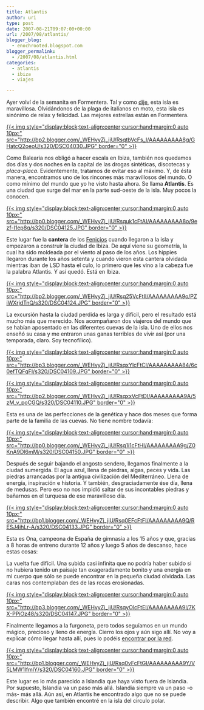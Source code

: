 ```yaml
---
title: Atlantis
author: uri
type: post
date: 2007-08-21T09:07:00+00:00
url: /2007/08/atlantis/
blogger_blog:
  - enochrooted.blogspot.com
blogger_permalink:
  - /2007/08/atlantis.html
categories:
  - atlantis
  - ibiza
  - viajes

---
```

Ayer volví de la semanita en Formentera. Tal y como [dije][1], esta isla es maravillosa. Olvidándonos de la plaga de italianos en moto, esta isla es sinónimo de relax y felicidad. Las mejores estrellas están en Formentera.

[{{< img style="display:block;text-align:center;cursor:hand;margin:0 auto 10px;" src="http://bp2.blogger.com/_WEHvyZj_jiU/RsqtbVcFs_I/AAAAAAAAA8g/GHatcQ2oeoU/s320/DSC04030.JPG" border="0" >}}][2]

Como Balearia nos obligó a hacer escala en Ibiza, también nos quedamos dos días y dos noches en la capital de las drogas sintéticas, discotecas y <span style="font-style:italic;">placa-placa</span>. Evidentemente, tratamos de evitar eso al máximo. Y, de ésta manera, encontramos uno de los rincones más maravillosos del mundo. O como mínimo del mundo que yo he visto hasta ahora. Se llama <span style="font-weight:bold;">Atlantis</span>. Es una ciudad que surge del mar en la parte sud-oeste de la isla. Muy pocos la conocen.

[{{< img style="display:block;text-align:center;cursor:hand;margin:0 auto 10px;" src="http://bp0.blogger.com/_WEHvyZj_jiU/Rsquk1cFtAI/AAAAAAAAA8o/9ezf-I1ep8g/s320/DSC04125.JPG" border="0" >}}][3]

Este lugar fue la <span style="font-weight:bold;">cantera</span> de los [Fenicios][4] cuando llegaron a la isla y empezaron a construir la ciudad de Ibiza. De aquí viene su geometría, la cual ha sido moldeada por el viento al paso de los años. Los hippies llegaron durante los años setenta y cuando vieron esta cantera olvidada mientras iban de LSD hasta el culo, lo primero que les vino a la cabeza fue la palabra Atlantis. Y así quedó. Está en Ibiza.

[{{< img style="display:block;text-align:center;cursor:hand;margin:0 auto 10px;" src="http://bp2.blogger.com/_WEHvyZj_jiU/Rsq25VcFtII/AAAAAAAAA9o/PZiWXrjdTnQ/s320/DSC04124.JPG" border="0" >}}][5]

La excursión hasta la ciudad perdida es larga y difícil, pero el resultado está mucho más que merecido. Nos acompañaron dos viajeros del mundo que se habían aposentado en las diferentes cuevas de la isla. Uno de ellos nos enseñó su casa y me entraron unas ganas terribles de vivir así (por una temporada, claro. Soy tecnofílico).

[{{< img style="display:block;text-align:center;cursor:hand;margin:0 auto 10px;" src="http://bp3.blogger.com/_WEHvyZj_jiU/RsqxYlcFtCI/AAAAAAAAA84/6c0efTQFqFI/s320/DSC04109.JPG" border="0" >}}][6]

[{{< img style="display:block;text-align:center;cursor:hand;margin:0 auto 10px;" src="http://bp2.blogger.com/_WEHvyZj_jiU/RsqxxVcFtDI/AAAAAAAAA9A/5zM_v_poCGQ/s320/DSC04110.JPG" border="0" >}}][7]

Esta es una de las perfecciones de la genética y hace dos meses que forma parte de la familia de las cuevas. No tiene nombre todavía:

[{{< img style="display:block;text-align:center;cursor:hand;margin:0 auto 10px;" src="http://bp0.blogger.com/_WEHvyZj_jiU/Rsq1i1cFtHI/AAAAAAAAA9g/Z0KnA9Dl6mM/s320/DSC04150.JPG" border="0" >}}][8]

Después de seguir bajando el angosto sendero, llegamos finalmente a la ciudad sumergida. El agua azul, llena de piedras, algas, peces y vida. Las piedras arrancadas por la antigua civilización del Mediterráneo. Llena de energía, inspiración e historia. Y también, desgraciadamente ése día, llena de medusas. Pero eso no nos impidió saltar de sus incontables piedras y bañarnos en el turquesa de ese maravilloso día.

[{{< img style="display:block;text-align:center;cursor:hand;margin:0 auto 10px;" src="http://bp1.blogger.com/_WEHvyZj_jiU/Rsq0EFcFtFI/AAAAAAAAA9Q/RESJ4ihLr-A/s320/DSC04133.JPG" border="0" >}}][9]

Esta es Ona, campeona de España de gimnasia a los 15 años y que, gracias a 8 horas de entreno durante 12 años y luego 5 años de descanso, hace estas cosas:

La vuelta fue difícil. Una subida casi infinita que no podría haber subido si no hubiera tenido un paisaje tan exageradamente bonito y una energía en mi cuerpo que sólo se puede encontrar en la pequeña ciudad olvidada. Las caras nos contemplaban des de las rocas erosionadas.

[{{< img style="display:block;text-align:center;cursor:hand;margin:0 auto 10px;" src="http://bp3.blogger.com/_WEHvyZj_jiU/RsqyOlcFtEI/AAAAAAAAA9I/7KX-PPiOz48/s320/DSC04147.JPG" border="0" >}}][10]

Finalmente llegamos a la furgoneta, pero todos seguíamos en un mundo mágico, precioso y lleno de energía. Cierro los ojos y aún sigo allí. No voy a explicar cómo llegar hasta allí, pues lo podéis [encontrar por la red][11].

[{{< img style="display:block;text-align:center;cursor:hand;margin:0 auto 10px;" src="http://bp1.blogger.com/_WEHvyZj_jiU/Rsq0vFcFtGI/AAAAAAAAA9Y/V5LMW1lfmlY/s320/DSC04160.JPG" border="0" >}}][12]

Este lugar es lo más parecido a Islandia que haya visto fuera de Islandia. Por supuesto, Islandia va un paso más allá. Islandia siempre va un paso -o más- más allá. Aún así, en Atlantis he encontrado algo que no se puede describir. Algo que también encontré en la isla del circulo polar.

 [1]: http://enochrooted.blogspot.com/2007/08/vacaciones.html
 [2]: http://bp2.blogger.com/_WEHvyZj_jiU/RsqtbVcFs_I/AAAAAAAAA8g/GHatcQ2oeoU/s1600-h/DSC04030.JPG
 [3]: http://bp0.blogger.com/_WEHvyZj_jiU/Rsquk1cFtAI/AAAAAAAAA8o/9ezf-I1ep8g/s1600-h/DSC04125.JPG
 [4]: http://es.wikipedia.org/wiki/Fenicios
 [5]: http://bp2.blogger.com/_WEHvyZj_jiU/Rsq25VcFtII/AAAAAAAAA9o/PZiWXrjdTnQ/s1600-h/DSC04124.JPG
 [6]: http://bp3.blogger.com/_WEHvyZj_jiU/RsqxYlcFtCI/AAAAAAAAA84/6c0efTQFqFI/s1600-h/DSC04109.JPG
 [7]: http://bp2.blogger.com/_WEHvyZj_jiU/RsqxxVcFtDI/AAAAAAAAA9A/5zM_v_poCGQ/s1600-h/DSC04110.JPG
 [8]: http://bp0.blogger.com/_WEHvyZj_jiU/Rsq1i1cFtHI/AAAAAAAAA9g/Z0KnA9Dl6mM/s1600-h/DSC04150.JPG
 [9]: http://bp1.blogger.com/_WEHvyZj_jiU/Rsq0EFcFtFI/AAAAAAAAA9Q/RESJ4ihLr-A/s1600-h/DSC04133.JPG
 [10]: http://bp3.blogger.com/_WEHvyZj_jiU/RsqyOlcFtEI/AAAAAAAAA9I/7KX-PPiOz48/s1600-h/DSC04147.JPG
 [11]: http://es.viajes.yahoo.com/p-guia_viaje-842371-action-informacion_turistica-atlantis_ibiza-i
 [12]: http://bp1.blogger.com/_WEHvyZj_jiU/Rsq0vFcFtGI/AAAAAAAAA9Y/V5LMW1lfmlY/s1600-h/DSC04160.JPG